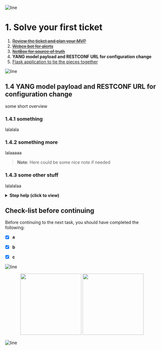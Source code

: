![line](../img/banner_line.png)
# 1. Solve your first ticket

1. ~~[Review the ticket and plan your MVP](1_1.md)~~
2. ~~[Webex bot for alerts](1_2.md)~~
3. ~~[NetBox for source of truth](1_3.md)~~
4. **YANG model payload and RESTCONF URL for configuration change**
5. [Flask application to tie the pieces together](1_5.md)


![line](../img/banner_line.png)

## 1.4 YANG model payload and RESTCONF URL for configuration change

some short overview

### 1.4.1 something

lalalala

### 1.4.2 something more

lalaaaaa

> **Note**: Here could be some nice note if needed

### 1.4.3 some other stuff

lalalalaa

<details>
<summary><strong>Step help (click to view)</strong></summary>

here could be some step help

</details>

## Check-list before continuing

Before continuing to the next task, you should have completed the following:

- [x] **a**
- [x] **b**
- [x] **c**


![line](../img/banner_line.png)
<p align="center">
<a href="./1_3.md"><img src="../img/previous.png" width="200px"></a>
<a href="./1_5.md"><img src="../img/next.png" width="200px"></a>
</p>

![line](../img/banner_line.png)
